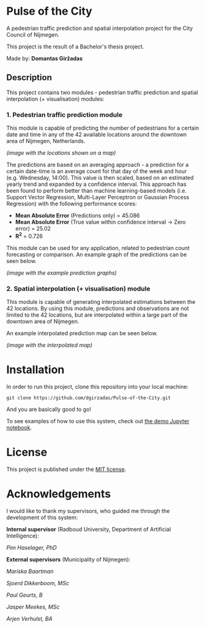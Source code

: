 # Pulse of the City
A pedestrian traffic prediction and spatial interpolation project for the City Council of Nijmegen.

This project is the result of a Bachelor's thesis project.

Made by: __Domantas Giržadas__

## Description

This project contains two modules - pedestrian traffic prediction and spatial interpolation (+ visualisation) modules:

### 1. **Pedestrian traffic prediction module**
This module is capable of predicting the number of pedestrians for a certain date and time in any of the 42 available locations around the downtown area of Nijmegen, Netherlands.

*(image with the locations shown on a map)*

The predictions are based on an averaging approach - a prediction for a certain date-time is an average count for that day of the week and hour (e.g. Wednesday, 14:00). This value is then scaled, based on an estimated yearly trend and expanded by a confidence interval. This approach has been found to perform better than machine learning-based models (i.e. Support Vector Regression, Multi-Layer Perceptron or Gaussian Process Regression) with the following performance scores:

- **Mean Absolute Error** (Predictions only) = 45.086
- **Mean Absolute Error** (True value within confidence interval -> Zero error) = 25.02
- **R<sup>2</sup>** = 0.726

This module can be used for any application, related to pedestrian count forecasting or comparison. An example graph of the predictions can be seen below.

*(image with the example prediction graphs)*

### 2. Spatial interpolation (+ visualisation) module

This module is capable of generating interpolated estimations between the 42 locations. By using this module, predictions and observations are not limited to the 42 locations, but are interpolated within a large part of the downtown area of Nijmegen.

An example interpolated prediction map can be seen below.

*(image with the interpolated map)*

# Installation

In order to run this project, clone this repository into your local machine:

```
git clone https://github.com/dgirzadas/Pulse-of-the-City.git
```

And you are basically good to go!

To see examples of how to use this system, check out [the demo Jupyter notebook](Demo.ipynb).

# License
This project is published under the [MIT license](LICENSE).

# Acknowledgements
I would like to thank my supervisors, who guided me through the development of this system:

**Internal supervisor** (Radboud University, Department of Artificial Intelligence):

*Pim Haselager, PhD*

**External supervisors** (Municipality of Nijmegen):

*Mariska Baartman*

*Sjoerd Dikkerboom, MSc*

*Paul Geurts, B*

*Jasper Meekes, MSc*

*Arjen Verhulst, BA*
